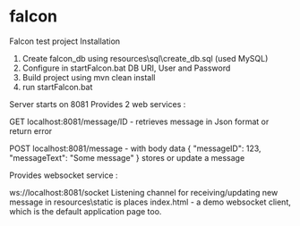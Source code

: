 # falcon
Falcon test project
Installation
1. Create falcon_db using resources\sql\create_db.sql (used MySQL)
2. Configure in startFalcon.bat DB URI, User and Password
3. Build project using mvn clean install
4. run startFalcon.bat

Server starts on 8081
Provides 2 web services :

GET localhost:8081/message/ID - retrieves message in Json format or return error

POST localhost:8081/message - with body data
{
    "messageID": 123,
    "messageText": "Some message"
}
stores or update a message

Provides websocket service :

ws://localhost:8081/socket
Listening channel for receiving/updating new message
in resources\static is places index.html - a demo websocket client, which is the default application page too.
